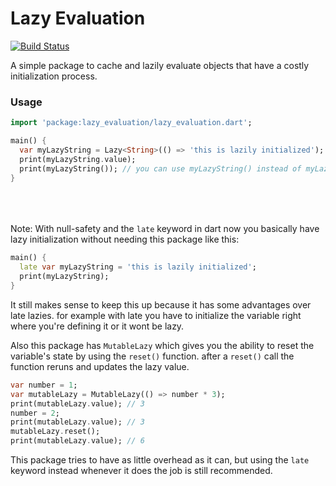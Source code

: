 # Lazy Evaluation
[![Build Status](https://travis-ci.com/azilvl/lazy_evaluation.svg?branch=master)](https://travis-ci.com/azilvl/lazy_evaluation)

A simple package to cache and lazily evaluate objects that have a costly initialization process.

### Usage

```dart
import 'package:lazy_evaluation/lazy_evaluation.dart';

main() {
  var myLazyString = Lazy<String>(() => 'this is lazily initialized');
  print(myLazyString.value); 
  print(myLazyString()); // you can use myLazyString() instead of myLazyString.value.
}
```
\
\
\
Note: With null-safety and the `late` keyword in dart now you basically have lazy initialization without needing this package like this:
```dart
main() {
  late var myLazyString = 'this is lazily initialized';
  print(myLazyString); 
}
```
It still makes sense to keep this up because it has some advantages over late lazies. for example with late you have to initialize the variable right where you're defining it or it wont be lazy. 

Also this package has `MutableLazy` which gives you the ability to reset the variable's state by using the `reset()` function. after a `reset()` call the function reruns and updates the lazy value.

```dart
var number = 1;
var mutableLazy = MutableLazy(() => number * 3);
print(mutableLazy.value); // 3
number = 2;
print(mutableLazy.value); // 3
mutableLazy.reset();
print(mutableLazy.value); // 6
```

This package tries to have as little overhead as it can, but using the `late` keyword instead whenever it does the job is still recommended.